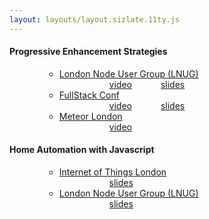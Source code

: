```yaml
---
layout: layouts/layout.sizlate.11ty.js
---
```


<div class="contained talks">
    <style scoped>
    .talks ul {
        margin-left: 1em;
    }
    .talks li {
        list-style-type: circle;
        margin-left: 3em;
    }
    .talks .resources li {
        display: inline-block;
        background-repeat: no-repeat;
        background-position: 10px;
        background-size: 1em;
        padding-left: 2em;
        margin-left: 1em;
    }
    .talks .video {
            background-image: url(/icons/play.svg);
        }
    .talks .slides {
            background-image: url(/icons/monitor.svg);
        }
    </style>
    <section>
        <h4>Progressive Enhancement Strategies</h4>
        <ul>
            <li>
                <a href="http://lnug.org">London Node User Group (LNUG)</a>
                <ul class="resources">
                    <li class="video"><a href="https://www.youtube.com/watch?v=KPrC-udTDi8"> video </a></li>
                    <li class="slides"><a href="https://simonmcmanus.github.io/presentations/progressive-enhancement-strategies/index.html#/step-1">slides</a> </li>
                </ul>
            </li>
            <li>
                <a href="https://skillsmatter.com/conferences/11213-fullstack-london-2019-the-conference-on-javascript-node-and-internet-of-things">FullStack Conf</a>
                <ul class="resources">
                    <li class="video"><a href="https://skillsmatter.com/skillscasts/6622-progressive-enhancement-strategies">video</a></li>
                    <li class="slides"><a href="https://simonmcmanus.github.io/presentations/progressive-enhancement-strategies-fullstack/index.html">slides</a> </li>
                </ul>
            </li>
            <li>
                <a href="https://www.meetup.com/Meteor-London/?_cookie-check=72-LDb2zXTT924LR">Meteor London</a>
                <ul class="resources">
                    <li class="video"><a href="https://www.youtube.com/watch?v=R35ckMtt068">video</a></li>
                </ul>
            </li>
        </ul>
    </section>
    <section>
        <h4>Home Automation with Javascript</h4>
        <ul>
            <li><a href="http://iot.london/">Internet of Things London</a>
                <ul class="resources">
                    <li class="slides"><a href="https://simonmcmanus.github.io/presentations/iot/index.html">slides</a></li>
                </ul>
            </li>
            <li>
                <a href="http://lnug.org">London Node User Group (LNUG)</a>
                <ul class="resources">
                    <li class="slides"><a href="https://simonmcmanus.github.io/presentations/home-automation/index.html">slides</a></li>
                </ul>
            </li>
        </ul>
    </section>
</div>